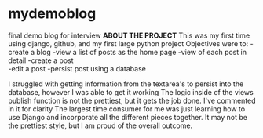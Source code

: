 # mydemoblog
final demo blog for interview
**ABOUT THE PROJECT**
This was my first time using django, github, and my first large python project
Objectives were to:
-create a blog
-view a list of posts as the home page 
-view of each post in detail
-create a post  
-edit a post
-persist post using a database 

I struggled with getting information from the textarea's to persist into the database, however I was able to get it working
The logic inside of the views publish function is not the prettiest, but it gets the job done.
I've commented in it for clarity
The largest time consumer for me was just learning how to use Django and incorporate all the different pieces together.
It may not be the prettiest style, but I am proud of the overall outcome. 
